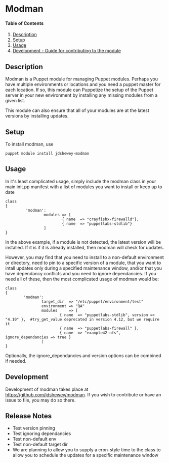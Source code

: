 # Modman

#### Table of Contents

1. [Description](#description)
1. [Setup](#setup)
1. [Usage](#usage)
1. [Development - Guide for contributing to the module](#development)

## Description

Modman is a Puppet module for managing Puppet modules. Perhaps you have multiple 
environments or locations and you need a puppet master for each location. If so, this module
can Puppetize the setup of the Puppet server in your new environment by installing any missing 
modules from a given list.

This module can also ensure that all of your modules are at the latest versions by installing
updates.

## Setup

To install modman, use

    puppet module install jdshewey-modman

## Usage

In it's least complicated usage, simply include the modman class in your main init.pp manifest
with a list of modules you want to install or keep up to date

```
class
{
         'modman':
                 modules => [
                         { name  => "crayfishx-firewalld"},
                         { name  => "puppetlabs-stdlib"}
                 ]
}
```

In the above example, if a module is not detected, the latest version will be installed. If it is
if it is already installed, then modman will check for updates. 

However, you may find that you need to install to a non-default environment or directory,
need to pin to a specific version of a module, that you want to intall updates only during a 
specified maintenance window, and/or that you have dependancy conflicts and you need to ignore
dependancies. If you need all of these, then the most complicated usage of modman would be:

```
class
{
        'modman':
                target_dir 	=> "/etc/puppet/environment/test"
                environment	=> "QA"
                modules 	=> [
                        { name  => "puppetlabs-stdlib", version => "4.10" },  #try_get_value deprecated in version 4.12, but we require it
                        { name	=> "puppetlabs-firewall" },
                        { name 	=> "example42-nfs", ignore_dependancies => true }
                ]
}
```

Optionally, the ignore_dependancies and version options can be combined if needed.

## Development

Development of modman takes place at https://github.com/jdshewey/modman. If you wish to contribute 
or have an issue to file, you may do so there.

## Release Notes

 * Test version pinning
 * Test ignoring dependancies
 * Test non-default env
 * Test non-default target dir
 * We are planning to allow you to supply a cron-style time to the class to allow you to schedule the updates for a specific maintenance window
